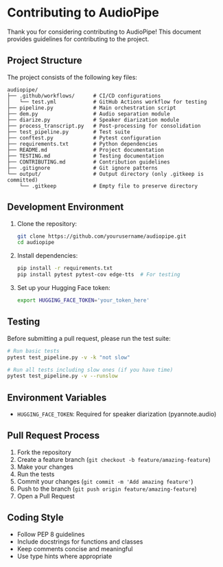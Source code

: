 # Contributing to AudioPipe

Thank you for considering contributing to AudioPipe! This document provides guidelines for contributing to the project.

## Project Structure

The project consists of the following key files:

```
audiopipe/
├── .github/workflows/      # CI/CD configurations
│   └── test.yml            # GitHub Actions workflow for testing
├── pipeline.py             # Main orchestration script
├── dem.py                  # Audio separation module
├── diarize.py              # Speaker diarization module
├── process_transcript.py   # Post-processing for consolidation
├── test_pipeline.py        # Test suite
├── conftest.py             # Pytest configuration
├── requirements.txt        # Python dependencies
├── README.md               # Project documentation
├── TESTING.md              # Testing documentation
├── CONTRIBUTING.md         # Contribution guidelines
├── .gitignore              # Git ignore patterns
└── output/                 # Output directory (only .gitkeep is committed)
    └── .gitkeep            # Empty file to preserve directory
```

## Development Environment

1. Clone the repository:
   ```bash
   git clone https://github.com/yourusername/audiopipe.git
   cd audiopipe
   ```

2. Install dependencies:
   ```bash
   pip install -r requirements.txt
   pip install pytest pytest-cov edge-tts  # For testing
   ```

3. Set up your Hugging Face token:
   ```bash
   export HUGGING_FACE_TOKEN='your_token_here'
   ```

## Testing

Before submitting a pull request, please run the test suite:

```bash
# Run basic tests
pytest test_pipeline.py -v -k "not slow"

# Run all tests including slow ones (if you have time)
pytest test_pipeline.py -v --runslow
```

## Environment Variables

- `HUGGING_FACE_TOKEN`: Required for speaker diarization (pyannote.audio)

## Pull Request Process

1. Fork the repository
2. Create a feature branch (`git checkout -b feature/amazing-feature`)
3. Make your changes
4. Run the tests
5. Commit your changes (`git commit -m 'Add amazing feature'`)
6. Push to the branch (`git push origin feature/amazing-feature`)
7. Open a Pull Request

## Coding Style

- Follow PEP 8 guidelines
- Include docstrings for functions and classes
- Keep comments concise and meaningful
- Use type hints where appropriate
